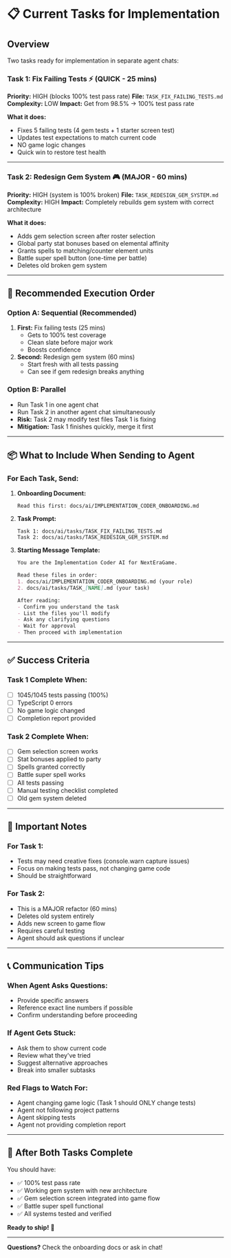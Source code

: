 # 📋 Current Tasks for Implementation

## Overview

Two tasks ready for implementation in separate agent chats:

### **Task 1: Fix Failing Tests** ⚡ (QUICK - 25 mins)
**Priority:** HIGH (blocks 100% test pass rate)
**File:** `TASK_FIX_FAILING_TESTS.md`
**Complexity:** LOW
**Impact:** Get from 98.5% → 100% test pass rate

**What it does:**
- Fixes 5 failing tests (4 gem tests + 1 starter screen test)
- Updates test expectations to match current code
- NO game logic changes
- Quick win to restore test health

---

### **Task 2: Redesign Gem System** 🎮 (MAJOR - 60 mins)
**Priority:** HIGH (system is 100% broken)
**File:** `TASK_REDESIGN_GEM_SYSTEM.md`
**Complexity:** HIGH
**Impact:** Completely rebuilds gem system with correct architecture

**What it does:**
- Adds gem selection screen after roster selection
- Global party stat bonuses based on elemental affinity
- Grants spells to matching/counter element units
- Battle super spell button (one-time per battle)
- Deletes old broken gem system

---

## 🎯 Recommended Execution Order

### **Option A: Sequential (Recommended)**
1. **First:** Fix failing tests (25 mins)
   - Gets to 100% test coverage
   - Clean slate before major work
   - Boosts confidence
2. **Second:** Redesign gem system (60 mins)
   - Start fresh with all tests passing
   - Can see if gem redesign breaks anything

### **Option B: Parallel** 
- Run Task 1 in one agent chat
- Run Task 2 in another agent chat simultaneously
- **Risk:** Task 2 may modify test files Task 1 is fixing
- **Mitigation:** Task 1 finishes quickly, merge it first

---

## 📦 What to Include When Sending to Agent

### **For Each Task, Send:**

1. **Onboarding Document:**
   ```
   Read this first: docs/ai/IMPLEMENTATION_CODER_ONBOARDING.md
   ```

2. **Task Prompt:**
   ```
   Task 1: docs/ai/tasks/TASK_FIX_FAILING_TESTS.md
   Task 2: docs/ai/tasks/TASK_REDESIGN_GEM_SYSTEM.md
   ```

3. **Starting Message Template:**
   ```markdown
   You are the Implementation Coder AI for NextEraGame.
   
   Read these files in order:
   1. docs/ai/IMPLEMENTATION_CODER_ONBOARDING.md (your role)
   2. docs/ai/tasks/TASK_[NAME].md (your task)
   
   After reading:
   - Confirm you understand the task
   - List the files you'll modify
   - Ask any clarifying questions
   - Wait for approval
   - Then proceed with implementation
   ```

---

## ✅ Success Criteria

### **Task 1 Complete When:**
- [ ] 1045/1045 tests passing (100%)
- [ ] TypeScript 0 errors
- [ ] No game logic changed
- [ ] Completion report provided

### **Task 2 Complete When:**
- [ ] Gem selection screen works
- [ ] Stat bonuses applied to party
- [ ] Spells granted correctly
- [ ] Battle super spell works
- [ ] All tests passing
- [ ] Manual testing checklist completed
- [ ] Old gem system deleted

---

## 🚨 Important Notes

### **For Task 1:**
- Tests may need creative fixes (console.warn capture issues)
- Focus on making tests pass, not changing game code
- Should be straightforward

### **For Task 2:**
- This is a MAJOR refactor (60 mins)
- Deletes old system entirely
- Adds new screen to game flow
- Requires careful testing
- Agent should ask questions if unclear

---

## 📞 Communication Tips

### **When Agent Asks Questions:**
- Provide specific answers
- Reference exact line numbers if possible
- Confirm understanding before proceeding

### **If Agent Gets Stuck:**
- Ask them to show current code
- Review what they've tried
- Suggest alternative approaches
- Break into smaller subtasks

### **Red Flags to Watch For:**
- Agent changing game logic (Task 1 should ONLY change tests)
- Agent not following project patterns
- Agent skipping tests
- Agent not providing completion report

---

## 🎯 After Both Tasks Complete

You should have:
- ✅ 100% test pass rate
- ✅ Working gem system with new architecture
- ✅ Gem selection screen integrated into game flow
- ✅ Battle super spell functional
- ✅ All systems tested and verified

**Ready to ship!** 🚀

---

**Questions?** Check the onboarding docs or ask in chat!
